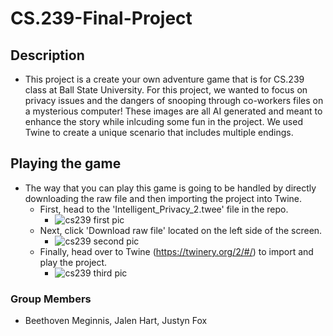 # CS.239-Final-Project

## Description
- This project is a create your own adventure game that is for CS.239 class at Ball State University. For this project, we wanted to focus on privacy issues and the dangers of snooping through co-workers files on a mysterious computer! These images are all AI generated and meant to enhance the story while inlcuding some fun in the project. We used Twine to create a unique scenario that includes multiple endings. 

## Playing the game
- The way that you can play this game is going to be handled by directly downloading the raw file and then importing the project into Twine.
  - First, head to the 'Intelligent_Privacy_2.twee' file in the repo.
    - ![cs239 first pic](https://github.com/justyn-fox/CS.239-Final-Project/assets/112365149/a80e81e8-d867-43bb-b9b1-ea029e2b7687)
  - Next, click 'Download raw file' located on the left side of the screen.
    - ![cs239 second pic](https://github.com/justyn-fox/CS.239-Final-Project/assets/112365149/20bad55e-08a6-4617-9e70-63bc891aa274)
  - Finally, head over to Twine (https://twinery.org/2/#/) to import and play the project.
    - ![cs239 third pic](https://github.com/justyn-fox/CS.239-Final-Project/assets/112365149/e3fdbb75-3ed9-4b94-bc13-343ba1e80605)
    
### Group Members
- Beethoven Meginnis, Jalen Hart, Justyn Fox

